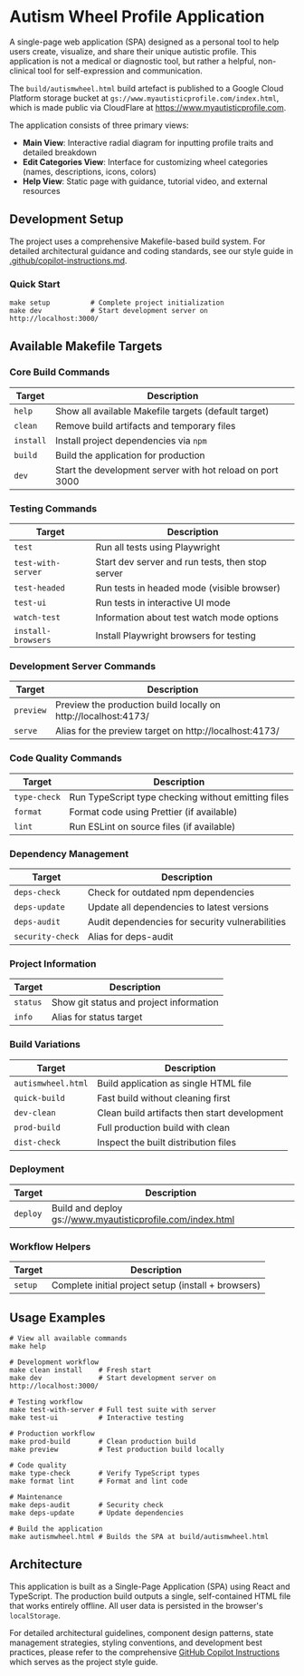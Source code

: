 # Autism Wheel Profile Application

A single-page web application (SPA) designed as a personal tool to help users
create, visualize, and share their unique autistic profile. This application is
not a medical or diagnostic tool, but rather a helpful, non-clinical tool for
self-expression and communication.

The `build/autismwheel.html` build artefact is published to a Google Cloud
Platform storage bucket at `gs://www.myautisticprofile.com/index.html`, which
is made public via CloudFlare at <https://www.myautisticprofile.com>.

The application consists of three primary views:

- **Main View**: Interactive radial diagram for inputting profile traits and
                 detailed breakdown
- **Edit Categories View**: Interface for customizing wheel categories (names,
                            descriptions, icons, colors)
- **Help View**: Static page with guidance, tutorial video, and external
                 resources


## Development Setup

The project uses a comprehensive Makefile-based build system. For detailed
architectural guidance and coding standards, see our style guide in
[.github/copilot-instructions.md](.github/copilot-instructions.md).


### Quick Start

```console
make setup          # Complete project initialization
make dev            # Start development server on http://localhost:3000/
```


## Available Makefile Targets


### Core Build Commands

| Target    | Description                                               |
|-----------|-----------------------------------------------------------|
| `help`    | Show all available Makefile targets (default target)      |
| `clean`   | Remove build artifacts and temporary files                |
| `install` | Install project dependencies via `npm`                    |
| `build`   | Build the application for production                      |
| `dev`     | Start the development server with hot reload on port 3000 |


### Testing Commands

| Target             | Description                                      |
|--------------------|--------------------------------------------------|
| `test`             | Run all tests using Playwright                   |
| `test-with-server` | Start dev server and run tests, then stop server |
| `test-headed`      | Run tests in headed mode (visible browser)       |
| `test-ui`          | Run tests in interactive UI mode                 |
| `watch-test`       | Information about test watch mode options        |
| `install-browsers` | Install Playwright browsers for testing          |


### Development Server Commands

| Target    | Description                                                    |
|-----------|----------------------------------------------------------------|
| `preview` | Preview the production build locally on http://localhost:4173/ |
| `serve`   | Alias for the preview target on http://localhost:4173/         |


### Code Quality Commands

| Target       | Description                                         |
|--------------|-----------------------------------------------------|
| `type-check` | Run TypeScript type checking without emitting files |
| `format`     | Format code using Prettier (if available)           |
| `lint`       | Run ESLint on source files (if available)           |


### Dependency Management

| Target           | Description                                     |
|------------------|-------------------------------------------------|
| `deps-check`     | Check for outdated npm dependencies             |
| `deps-update`    | Update all dependencies to latest versions      |
| `deps-audit`     | Audit dependencies for security vulnerabilities |
| `security-check` | Alias for deps-audit                            |


### Project Information

| Target   | Description                             |
|----------|-----------------------------------------|
| `status` | Show git status and project information |
| `info`   | Alias for status target                 |


### Build Variations

| Target             | Description                                  |
|--------------------|----------------------------------------------|
| `autismwheel.html` | Build application as single HTML file        |
| `quick-build`      | Fast build without cleaning first            |
| `dev-clean`        | Clean build artifacts then start development |
| `prod-build`       | Full production build with clean             |
| `dist-check`       | Inspect the built distribution files         |


### Deployment

| Target   | Description                                                |
|----------|------------------------------------------------------------|
| `deploy` | Build and deploy gs://www.myautisticprofile.com/index.html |


### Workflow Helpers

| Target  | Description                                         |
|---------|-----------------------------------------------------|
| `setup` | Complete initial project setup (install + browsers) |


## Usage Examples

```console
# View all available commands
make help

# Development workflow
make clean install    # Fresh start
make dev              # Start development server on http://localhost:3000/

# Testing workflow
make test-with-server # Full test suite with server
make test-ui          # Interactive testing

# Production workflow
make prod-build       # Clean production build
make preview          # Test production build locally

# Code quality
make type-check       # Verify TypeScript types
make format lint      # Format and lint code

# Maintenance
make deps-audit       # Security check
make deps-update      # Update dependencies

# Build the application
make autismwheel.html # Builds the SPA at build/autismwheel.html
```


## Architecture

This application is built as a Single-Page Application (SPA) using React and
TypeScript. The production build outputs a single, self-contained HTML file that
works entirely offline. All user data is persisted in the browser's
`localStorage`.

For detailed architectural guidelines, component design patterns, state
management strategies, styling conventions, and development best practices,
please refer to the comprehensive
[GitHub Copilot Instructions](.github/copilot-instructions.md) which serves as
the project style guide.
